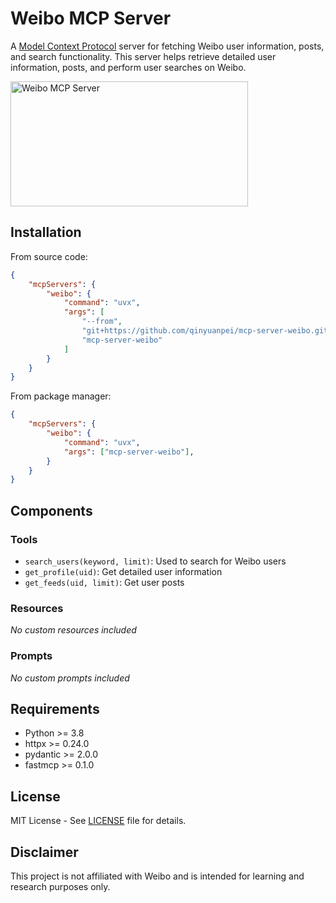 # Weibo MCP Server

A [Model Context Protocol](https://modelcontextprotocol.io) server for fetching Weibo user information, posts, and search functionality. This server helps retrieve detailed user information, posts, and perform user searches on Weibo.

<a href="https://glama.ai/mcp/servers/weibo">
  <img width="380" height="200" src="https://glama.ai/mcp/servers/weibo/badge" alt="Weibo MCP Server" />
</a>

## Installation

From source code:

```json
{
    "mcpServers": {
        "weibo": {
            "command": "uvx",
            "args": [
                "--from",
                "git+https://github.com/qinyuanpei/mcp-server-weibo.git",
                "mcp-server-weibo"
            ]
        }
    }
}
```

From package manager:

```json
{
    "mcpServers": {
        "weibo": {
            "command": "uvx",
            "args": ["mcp-server-weibo"],
        }
    }
}
```

## Components

### Tools

- `search_users(keyword, limit)`: Used to search for Weibo users
- `get_profile(uid)`: Get detailed user information
- `get_feeds(uid, limit)`: Get user posts

### Resources   

_No custom resources included_

### Prompts

_No custom prompts included_

## Requirements

- Python >= 3.8
- httpx >= 0.24.0
- pydantic >= 2.0.0
- fastmcp >= 0.1.0

## License

MIT License - See [LICENSE](LICENSE) file for details.

## Disclaimer

This project is not affiliated with Weibo and is intended for learning and research purposes only. 